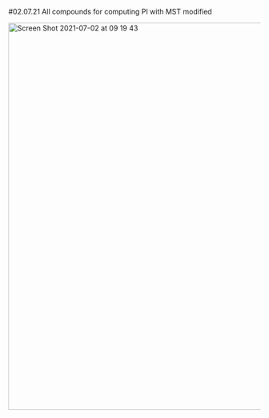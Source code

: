#02.07.21 All compounds for computing PI with MST modified

<img width="772" alt="Screen Shot 2021-07-02 at 09 19 43" src="https://user-images.githubusercontent.com/39990728/124295931-a477a500-db16-11eb-998a-fe943889b56c.png">


